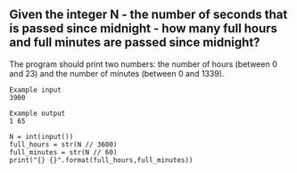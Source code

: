 ## Given the integer N - the number of seconds that is passed since midnight - how many full hours and full minutes are passed since midnight?

The program should print two numbers: the number of hours (between 0 and 23) and the number of minutes (between 0 and 1339).

```
Example input
3900

Example output
1 65
```
```
N = int(input())
full_hours = str(N // 3600)
full_minutes = str(N // 60)
print("{} {}".format(full_hours,full_minutes)) 
```